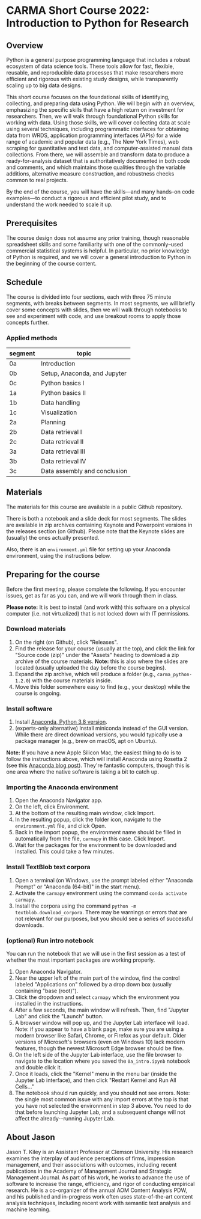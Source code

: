 # CARMA Short Course 2022: Introduction to Python for Research

## Overview

Python is a general purpose programming language that includes a robust ecosystem of data science tools.
These tools allow for fast, flexible, reusable, and reproducible data processes that make researchers more efficient and rigorous with existing study designs, while transparently scaling up to big data designs.

This short course focuses on the foundational skills of identifying, collecting, and preparing data using Python.
We will begin with an overview, emphasizing the specific skills that have a high return on investment for researchers.
Then, we will walk through foundational Python skills for working with data.
Using those skills, we will cover collecting data at scale using several techniques, including programmatic interfaces for obtaining data from WRDS, application programming interfaces (APIs) for a wide range of academic and popular data (e.g., The New York Times), web scraping for quantitative and text data, and computer-assisted manual data collections.
From there, we will assemble and transform data to produce a ready-for-analysis dataset that is authoritatively documented in both code and comments, and which maintains those qualities through the variable additions, alternative measure construction, and robustness checks common to real projects.

By the end of the course, you will have the skills—and many hands–on code examples—to conduct a rigorous and efficient pilot study, and to understand the work needed to scale it up.


## Prerequisites

The course design does not assume any prior training, though reasonable spreadsheet skills and some familiarity with one of the commonly–used commercial statistical systems is helpful.
In particular, no prior knowledge of Python is required, and we will cover a general introduction to Python in the beginning of the course content.


## Schedule

The course is divided into four sections, each with three 75 minute segments, with breaks between segments.
In most segments, we will briefly cover some concepts with slides, then we will walk through notebooks to see and experiment with code, and use breakout rooms to apply those concepts further.


### Applied methods

segment | topic
---|--------
0a | Introduction
0b | Setup, Anaconda, and Jupyter
0c | Python basics I
1a | Python basics II
1b | Data handling
1c | Visualization
2a | Planning
2b | Data retrieval I
2c | Data retrieval II
3a | Data retrieval III
3b | Data retrieval IV
3c | Data assembly and conclusion


## Materials

The materials for this course are available in a public Github repository.

There is both a notebook and a slide deck for most segments.
The slides are available in zip archives containing Keynote and Powerpoint versions in the releases section (on Github).
Please note that the Keynote slides are (usually) the ones actually presented.

Also, there is an `environment.yml` file for setting up your Anaconda environment, using the instructions below.


## Preparing for the course

Before the first meeting, please complete the following.
If you encounter issues, get as far as you can, and we will work through them in class.

**Please note:** It is best to install (and work with) this software on a physical computer (i.e. not virtualized) that is not locked down with IT permissions.


### Download materials

1. On the right (on Github), click "Releases".
1. Find the release for your course (usually at the top), and click the link for "Source code (zip)" under the "Assets" heading to download a zip archive of the course materials. **Note:** this is also where the slides are located (usually uploaded the day before the course begins).
1. Expand the zip archive, which will produce a folder (e.g., `carma_python-1.2.0`) with the course materials inside.
1. Move this folder somewhere easy to find (e.g., your desktop) while the course is ongoing.


### Install software

1. Install [Anaconda, Python 3.8 version](https://www.anaconda.com/distribution/).
1. (experts-only alternative) Install miniconda instead of the GUI version. While there are direct download versions, you would typically use a package manager (e.g., brew on macOS, apt on Ubuntu).

**Note:** If you have a new Apple Silicon Mac, the easiest thing to do is to follow the instructions above, which will install Anaconda using Rosetta 2 (see this [Anaconda blog post](https://www.anaconda.com/blog/apple-silicon-transition)). They're fantastic computers, though this is one area where the native software is taking a bit to catch up.


### Importing the Anaconda environment

1. Open the Anaconda Navigator app.
1. On the left, click Environment.
1. At the bottom of the resulting main window, click Import.
1. In the resulting popup, click the folder icon, navigate to the `environment.yml` file, and click Open.
1. Back in the import popup, the environment name should be filled in automatically from the file, `carmapy` in this case. Click Import.
1. Wait for the packages for the environment to be downloaded and installed. This could take a few minutes.


### Install TextBlob text corpora

1. Open a terminal (on Windows, use the prompt labeled either "Anaconda Prompt" or "Anaconda (64-bit)" in the start menu).
1. Activate the `carmapy` environment using the command `conda activate carmapy`.
1. Install the corpora using the command `python -m textblob.download_corpora`. There may be warnings or errors that are not relevant for our purposes, but you should see a series of successful downloads.


### (optional) Run intro notebook

You can run the notebook that we will use in the first session as a test of whether the most important packages are working properly.


1. Open Anaconda Navigator.
1. Near the upper left of the main part of the window, find the control labeled "Applications on" followed by a drop down box (usually containing "base (root)").
1. Click the dropdown and select `carmapy` which the environment you installed in the instructions.
1. After a few seconds, the main window will refresh. Then, find "Jupyter Lab" and click the "Launch" button.
1. A browser window will pop up, and the Jupyter Lab interface will load. Note: if you appear to have a blank page, make sure you are using a modern browser like Safari, Chrome, or Firefox as your default. Older versions of Microsoft's browsers (even on Windows 10) lack modern features, though the newest Microsoft Edge browser should be fine.
1. On the left side of the Jupyter Lab interface, use the file browser to navigate to the location where you saved the `0a_intro.ipynb` notebook and double click it.
1. Once it loads, click the "Kernel" menu in the menu bar (inside the Jupyter Lab interface), and then click "Restart Kernel and Run All Cells..."
1. The notebook should run quickly, and you should not see errors. Note: the single most common issue with any import errors at the top is that you have not selected the environment in step 3 above. You need to do that before launching Jupyter Lab, and a subsequent change will not affect the already--running Jupyter Lab.


## About Jason

Jason T. Kiley is an Assistant Professor at Clemson University.
His research examines the interplay of audience perceptions of firms, impression management, and their associations with outcomes, including recent publications in the Academy of Management Journal and Strategic Management Journal.
As part of his work, he works to advance the use of software to increase the range, efficiency, and rigor of conducting empirical research.
He is a co-organizer of the annual AOM Content Analysis PDW, and his published and in-progress work often uses state-of-the-art content analysis techniques, including recent work with semantic text analysis and machine learning.
